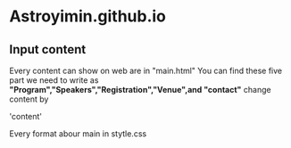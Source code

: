 # Astroyimin.github.io
## Input content
Every content can show on web are in "main.html"
You can find these five part we need to write as **"Program","Speakers","Registration","Venue",and "contact"**
change content by <p> 'content' <p>
Every format abour main in stytle.css
